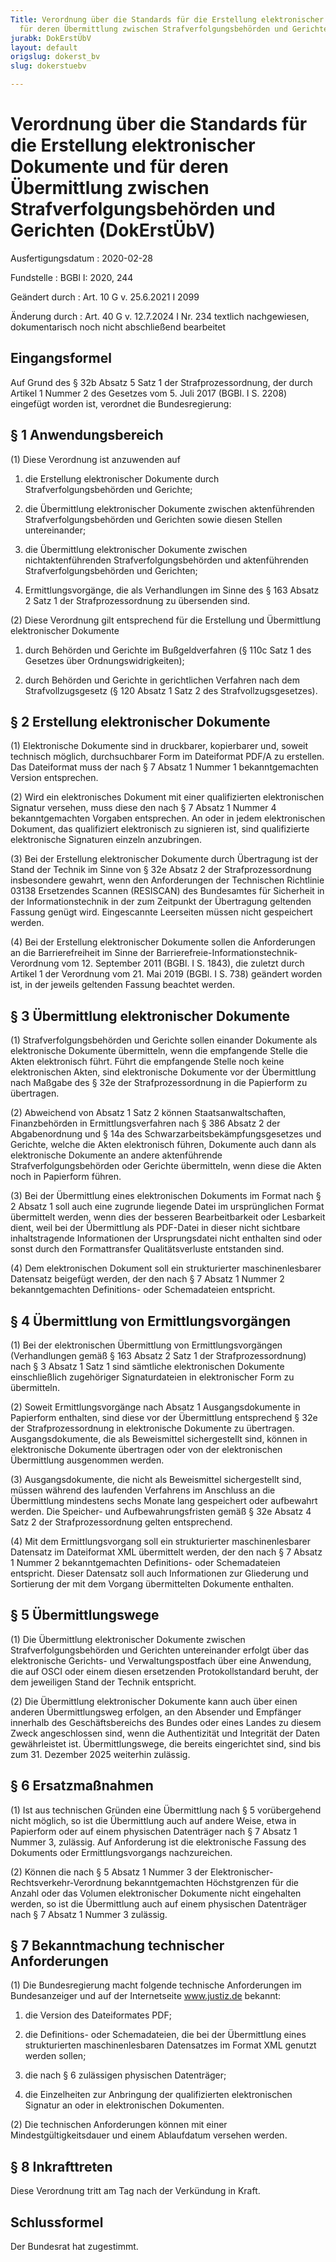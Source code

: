 ```yaml
---
Title: Verordnung über die Standards für die Erstellung elektronischer Dokumente und
  für deren Übermittlung zwischen Strafverfolgungsbehörden und Gerichten
jurabk: DokErstÜbV
layout: default
origslug: dokerst_bv
slug: dokerstuebv

---
```


# Verordnung über die Standards für die Erstellung elektronischer Dokumente und für deren Übermittlung zwischen Strafverfolgungsbehörden und Gerichten (DokErstÜbV)

Ausfertigungsdatum
:   2020-02-28

Fundstelle
:   BGBl I: 2020, 244

Geändert durch
:   Art. 10 G v. 25.6.2021 I 2099

Änderung durch
:   Art. 40 G v. 12.7.2024 I Nr. 234 textlich nachgewiesen, dokumentarisch noch nicht abschließend bearbeitet


## Eingangsformel

Auf Grund des § 32b Absatz 5 Satz 1 der Strafprozessordnung, der durch Artikel 1 Nummer 2 des Gesetzes vom 5. Juli 2017 (BGBl. I S. 2208) eingefügt worden ist, verordnet die Bundesregierung:


## § 1 Anwendungsbereich

(1) Diese Verordnung ist anzuwenden auf

1.  die Erstellung elektronischer Dokumente durch Strafverfolgungsbehörden und Gerichte;


2.  die Übermittlung elektronischer Dokumente zwischen aktenführenden Strafverfolgungsbehörden und Gerichten sowie diesen Stellen untereinander;


3.  die Übermittlung elektronischer Dokumente zwischen nichtaktenführenden Strafverfolgungsbehörden und aktenführenden Strafverfolgungsbehörden und Gerichten;


4.  Ermittlungsvorgänge, die als Verhandlungen im Sinne des § 163 Absatz 2 Satz 1 der Strafprozessordnung zu übersenden sind.




(2) Diese Verordnung gilt entsprechend für die Erstellung und Übermittlung elektronischer Dokumente

1.  durch Behörden und Gerichte im Bußgeldverfahren (§ 110c Satz 1 des Gesetzes über Ordnungswidrigkeiten);


2.  durch Behörden und Gerichte in gerichtlichen Verfahren nach dem Strafvollzugsgesetz (§ 120 Absatz 1 Satz 2 des Strafvollzugsgesetzes).





## § 2 Erstellung elektronischer Dokumente

(1) Elektronische Dokumente sind in druckbarer, kopierbarer und, soweit technisch möglich, durchsuchbarer Form im Dateiformat PDF/A zu erstellen. Das Dateiformat muss der nach § 7 Absatz 1 Nummer 1 bekanntgemachten Version entsprechen.

(2) Wird ein elektronisches Dokument mit einer qualifizierten elektronischen Signatur versehen, muss diese den nach § 7 Absatz 1 Nummer 4 bekanntgemachten Vorgaben entsprechen. An oder in jedem elektronischen Dokument, das qualifiziert elektronisch zu signieren ist, sind qualifizierte elektronische Signaturen einzeln anzubringen.

(3) Bei der Erstellung elektronischer Dokumente durch Übertragung ist der Stand der Technik im Sinne von § 32e Absatz 2 der Strafprozessordnung insbesondere gewahrt, wenn den Anforderungen der Technischen Richtlinie 03138 Ersetzendes Scannen (RESISCAN) des Bundesamtes für Sicherheit in der Informationstechnik in der zum Zeitpunkt der Übertragung geltenden Fassung genügt wird. Eingescannte Leerseiten müssen nicht gespeichert werden.

(4) Bei der Erstellung elektronischer Dokumente sollen die Anforderungen an die Barrierefreiheit im Sinne der Barrierefreie-Informationstechnik-Verordnung vom 12. September 2011 (BGBl. I S. 1843), die zuletzt durch Artikel 1 der Verordnung vom 21. Mai 2019 (BGBl. I S. 738) geändert worden ist, in der jeweils geltenden Fassung beachtet werden.


## § 3 Übermittlung elektronischer Dokumente

(1) Strafverfolgungsbehörden und Gerichte sollen einander Dokumente als elektronische Dokumente übermitteln, wenn die empfangende Stelle die Akten elektronisch führt. Führt die empfangende Stelle noch keine elektronischen Akten, sind elektronische Dokumente vor der Übermittlung nach Maßgabe des § 32e der Strafprozessordnung in die Papierform zu übertragen.

(2) Abweichend von Absatz 1 Satz 2 können Staatsanwaltschaften, Finanzbehörden in Ermittlungsverfahren nach § 386 Absatz 2 der Abgabenordnung und § 14a des Schwarzarbeitsbekämpfungsgesetzes und Gerichte, welche die Akten elektronisch führen, Dokumente auch dann als elektronische Dokumente an andere aktenführende Strafverfolgungsbehörden oder Gerichte übermitteln, wenn diese die Akten noch in Papierform führen.

(3) Bei der Übermittlung eines elektronischen Dokuments im Format nach § 2 Absatz 1 soll auch eine zugrunde liegende Datei im ursprünglichen Format übermittelt werden, wenn dies der besseren Bearbeitbarkeit oder Lesbarkeit dient, weil bei der Übermittlung als PDF-Datei in dieser nicht sichtbare inhaltstragende Informationen der Ursprungsdatei nicht enthalten sind oder sonst durch den Formattransfer Qualitätsverluste entstanden sind.

(4) Dem elektronischen Dokument soll ein strukturierter maschinenlesbarer Datensatz beigefügt werden, der den nach § 7 Absatz 1 Nummer 2 bekanntgemachten Definitions- oder Schemadateien entspricht.


## § 4 Übermittlung von Ermittlungsvorgängen

(1) Bei der elektronischen Übermittlung von Ermittlungsvorgängen (Verhandlungen gemäß § 163 Absatz 2 Satz 1 der Strafprozessordnung) nach § 3 Absatz 1 Satz 1 sind sämtliche elektronischen Dokumente einschließlich zugehöriger Signaturdateien in elektronischer Form zu übermitteln.

(2) Soweit Ermittlungsvorgänge nach Absatz 1 Ausgangsdokumente in Papierform enthalten, sind diese vor der Übermittlung entsprechend § 32e der Strafprozessordnung in elektronische Dokumente zu übertragen. Ausgangsdokumente, die als Beweismittel sichergestellt sind, können in elektronische Dokumente übertragen oder von der elektronischen Übermittlung ausgenommen werden.

(3) Ausgangsdokumente, die nicht als Beweismittel sichergestellt sind, müssen während des laufenden Verfahrens im Anschluss an die Übermittlung mindestens sechs Monate lang gespeichert oder aufbewahrt werden. Die Speicher- und Aufbewahrungsfristen gemäß § 32e Absatz 4 Satz 2 der Strafprozessordnung gelten entsprechend.

(4) Mit dem Ermittlungsvorgang soll ein strukturierter maschinenlesbarer Datensatz im Dateiformat XML übermittelt werden, der den nach § 7 Absatz 1 Nummer 2 bekanntgemachten Definitions- oder Schemadateien entspricht. Dieser Datensatz soll auch Informationen zur Gliederung und Sortierung der mit dem Vorgang übermittelten Dokumente enthalten.


## § 5 Übermittlungswege

(1) Die Übermittlung elektronischer Dokumente zwischen Strafverfolgungsbehörden und Gerichten untereinander erfolgt über das elektronische Gerichts- und Verwaltungspostfach über eine Anwendung, die auf OSCI oder einem diesen ersetzenden Protokollstandard beruht, der dem jeweiligen Stand der Technik entspricht.

(2) Die Übermittlung elektronischer Dokumente kann auch über einen anderen Übermittlungsweg erfolgen, an den Absender und Empfänger innerhalb des Geschäftsbereichs des Bundes oder eines Landes zu diesem Zweck angeschlossen sind, wenn die Authentizität und Integrität der Daten gewährleistet ist. Übermittlungswege, die bereits eingerichtet sind, sind bis zum 31. Dezember 2025 weiterhin zulässig.


## § 6 Ersatzmaßnahmen

(1) Ist aus technischen Gründen eine Übermittlung nach § 5 vorübergehend nicht möglich, so ist die Übermittlung auch auf andere Weise, etwa in Papierform oder auf einem physischen Datenträger nach § 7 Absatz 1 Nummer 3, zulässig. Auf Anforderung ist die elektronische Fassung des Dokuments oder Ermittlungsvorgangs nachzureichen.

(2) Können die nach § 5 Absatz 1 Nummer 3 der Elektronischer-Rechtsverkehr-Verordnung bekanntgemachten Höchstgrenzen für die Anzahl oder das Volumen elektronischer Dokumente nicht eingehalten werden, so ist die Übermittlung auch auf einem physischen Datenträger nach § 7 Absatz 1 Nummer 3 zulässig.


## § 7 Bekanntmachung technischer Anforderungen

(1) Die Bundesregierung macht folgende technische Anforderungen im Bundesanzeiger und auf der Internetseite www.justiz.de bekannt:

1.  die Version des Dateiformates PDF;


2.  die Definitions- oder Schemadateien, die bei der Übermittlung eines strukturierten maschinenlesbaren Datensatzes im Format XML genutzt werden sollen;


3.  die nach § 6 zulässigen physischen Datenträger;


4.  die Einzelheiten zur Anbringung der qualifizierten elektronischen Signatur an oder in elektronischen Dokumenten.




(2) Die technischen Anforderungen können mit einer Mindestgültigkeitsdauer und einem Ablaufdatum versehen werden.


## § 8 Inkrafttreten

Diese Verordnung tritt am Tag nach der Verkündung in Kraft.


## Schlussformel

Der Bundesrat hat zugestimmt.


